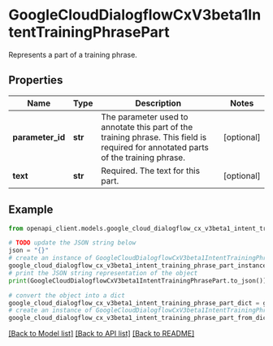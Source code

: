 # GoogleCloudDialogflowCxV3beta1IntentTrainingPhrasePart

Represents a part of a training phrase.

## Properties

Name | Type | Description | Notes
------------ | ------------- | ------------- | -------------
**parameter_id** | **str** | The parameter used to annotate this part of the training phrase. This field is required for annotated parts of the training phrase. | [optional] 
**text** | **str** | Required. The text for this part. | [optional] 

## Example

```python
from openapi_client.models.google_cloud_dialogflow_cx_v3beta1_intent_training_phrase_part import GoogleCloudDialogflowCxV3beta1IntentTrainingPhrasePart

# TODO update the JSON string below
json = "{}"
# create an instance of GoogleCloudDialogflowCxV3beta1IntentTrainingPhrasePart from a JSON string
google_cloud_dialogflow_cx_v3beta1_intent_training_phrase_part_instance = GoogleCloudDialogflowCxV3beta1IntentTrainingPhrasePart.from_json(json)
# print the JSON string representation of the object
print(GoogleCloudDialogflowCxV3beta1IntentTrainingPhrasePart.to_json())

# convert the object into a dict
google_cloud_dialogflow_cx_v3beta1_intent_training_phrase_part_dict = google_cloud_dialogflow_cx_v3beta1_intent_training_phrase_part_instance.to_dict()
# create an instance of GoogleCloudDialogflowCxV3beta1IntentTrainingPhrasePart from a dict
google_cloud_dialogflow_cx_v3beta1_intent_training_phrase_part_from_dict = GoogleCloudDialogflowCxV3beta1IntentTrainingPhrasePart.from_dict(google_cloud_dialogflow_cx_v3beta1_intent_training_phrase_part_dict)
```
[[Back to Model list]](../README.md#documentation-for-models) [[Back to API list]](../README.md#documentation-for-api-endpoints) [[Back to README]](../README.md)


